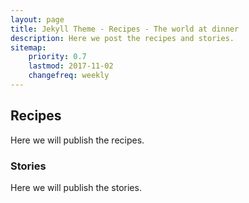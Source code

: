 ```yaml
---
layout: page
title: Jekyll Theme - Recipes - The world at dinner
description: Here we post the recipes and stories.
sitemap:
    priority: 0.7
    lastmod: 2017-11-02
    changefreq: weekly
---
```

## Recipes
Here we will publish the recipes.

### Stories
Here we will publish the stories.

